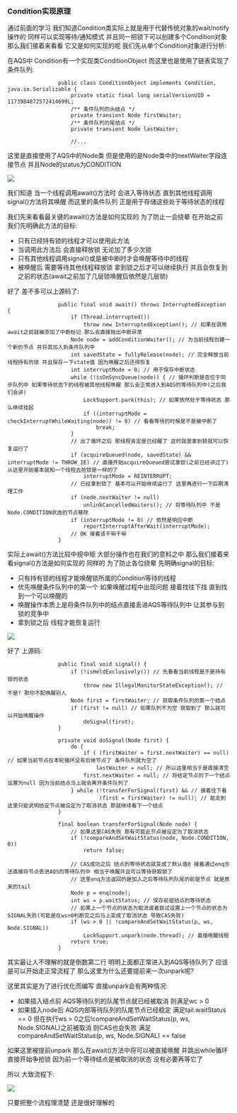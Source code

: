 ### Condition实现原理
通过前面的学习 我们知道Condition类实际上就是用于代替传统对象的wait/notify操作的 同样可以实现等待/通知模式
并且同一把锁下可以创建多个Condition对象 那么我们接着来看看 它又是如何实现的呢 我们先从单个Condition对象进行分析:

在AQS中 Condition有一个实现类ConditionObject 而这里也是使用了链表实现了条件队列:

                    public class ConditionObject implements Condition, java.io.Serializable {
                        private static final long serialVersionUID = 1173984872572414699L;
                        /** 条件队列的头结点 */
                        private transient Node firstWaiter;
                        /** 条件队列的尾结点 */
                        private transient Node lastWaiter;
                    
                        //...

这里是直接使用了AQS中的Node类 但是使用的是Node类中的nextWaiter字段连接节点 并且Node的status为CONDITION

<img src="https://fast.itbaima.net/2023/03/06/h7z96EeqVvpHOLQ.png">

我们知道 当一个线程调用await()方法时 会进入等待状态 直到其他线程调用signal()方法将其唤醒 而这里的条件队列 正是用于存储这些处于等待状态的线程

我们先来看看最关键的await()方法是如何实现的 为了防止一会绕晕 在开始之前 我们先明确此方法的目标:
- 只有已经持有锁的线程才可以使用此方法
- 当调用此方法后 会直接释放锁 无论加了多少次锁
- 只有其他线程调用signal()或是被中断时才会唤醒等待中的线程
- 被唤醒后 需要等待其他线程释放锁 拿到锁之后才可以继续执行 并且会恢复到之前的状态(await之前加了几层锁唤醒后依然是几层锁)

好了 差不多可以上源码了:

                    public final void await() throws InterruptedException {
                        if (Thread.interrupted())
                            throw new InterruptedException(); // 如果在调用await之前就被添加了中断标记 那么会直接抛出中断异常
                        Node node = addConditionWaiter(); // 为当前线程创建一个新的节点 并将其加入到条件队列中
                        int savedState = fullyRelease(node); // 完全释放当前线程持有的锁 并且保存一下state值 因为唤醒之后还得恢复
                        int interruptMode = 0; // 用于保存中断状态
                        while (!isOnSyncQueue(node)) { // 循环判断是否位于同步队列中 如果等待状态下的线程被其他线程唤醒 那么会正常进入到AQS的等待队列中(之后我们会讲)
                            LockSupport.park(this); // 如果依然处于等待状态 那么继续挂起
                            if ((interruptMode = checkInterruptWhileWaiting(node)) != 0) // 看看等待的时候是不是被中断了
                                break;
                        }
                        // 出了循环之后 那线程肯定是已经醒了 这时就差拿到锁就可以恢复运行了
                        if (acquireQueued(node, savedState) && interruptMode != THROW_IE) // 直接开始acquireQueued尝试拿锁(之前已经讲过了)从这里开始基本就和一个线程去抢锁是一样的了
                            interruptMode = REINTERRUPT;
                        // 已经拿到锁了 基本可以开始继续运行了 这里再进行一下后期清理工作
                        if (node.nextWaiter != null) 
                            unlinkCancelledWaiters(); // 将等待队列中 不是Node.CONDITION状态的节点移除
                        if (interruptMode != 0) // 依然是响应中断
                            reportInterruptAfterWait(interruptMode);
                        // OK 接着该干嘛干嘛
                    }

实际上await()方法比较中规中矩 大部分操作也在我们的意料之中 那么我们接着来看signal()方法是如何实现的 同样的 为了防止各位绕晕 先明确signal的目标:
- 只有持有锁的线程才能唤醒锁所属的Condition等待的线程
- 优先唤醒条件队列中的第一个 如果唤醒过程中出现问题 接着找往下找 直到找到一个可以唤醒的
- 唤醒操作本质上是将条件队列中的结点直接丢进AQS等待队列中 让其参与到锁的竞争中
- 拿到锁之后 线程才能恢复运行

<img src="https://fast.itbaima.net/2023/03/06/UjG1Dd5xNJhIyWm.png">

好了 上源码:

                    public final void signal() {
                        if (!isHeldExclusively()) // 先看看当前线程是不是持有锁的状态
                            throw new IllegalMonitorStateException(); // 不是? 那你不配唤醒别人
                        Node first = firstWaiter; // 获取条件队列的第一个结点
                        if (first != null) // 如果队列不为空 获取到了 那么就可以开始唤醒操作
                            doSignal(first);
                    }

                    private void doSignal(Node first) {
                        do {
                            if ( (firstWaiter = first.nextWaiter) == null) // 如果当前节点在本轮循环没有后继节点了 条件队列就为空了
                                lastWaiter = null; // 所以这里相当于是直接清空
                            first.nextWaiter = null; // 将给定节点的下一个结点设置为null 因为当前结点马上就会离开条件队列了
                        } while (!transferForSignal(first) && // 接着往下看
                                 (first = firstWaiter) != null); // 能走到这里只能说明给定节点被设定为了取消状态 那就继续看下一个结点
                    }

                    final boolean transferForSignal(Node node) {
                        // 如果这里CAS失败 那有可能此节点被设定为了取消状态
                        if (!compareAndSetWaitStatus(node, Node.CONDITION, 0))
                            return false;
                    
                        // CAS成功之后 结点的等待状态就变成了默认值0 接着通过enq方法直接将节点丢进AQS的等待队列中 相当于唤醒并且可以等待获取锁了
                        // 这里enq方法返回的是加入之后等待队列队尾的前驱节点 就是原来的tail
                        Node p = enq(node);
                        int ws = p.waitStatus; // 保存前驱结点的等待状态
                        // 如果上一个节点的状态为取消或者尝试设置上一个节点的状态为SIGNAL失败(可能是在ws>0判断完之后马上变成了取消状态 导致CAS失败)
                        if (ws > 0 || !compareAndSetWaitStatus(p, ws, Node.SIGNAL))
                            LockSupport.unpark(node.thread); // 直接唤醒线程
                        return true;
                    }

其实最让人不理解的就是倒数第二行 明明上面都正常进入到AQS等待队列了 应该是可以开始走正常流程了 那么这里为什么还要提前来一次unpark呢?

这里其实是为了进行优化而编写 直接unpark会有两种情况:
- 如果插入结点前 AQS等待队列的队尾节点就已经被取消 则满足wc > 0
- 如果插入node后 AQS内部等待队列的队尾节点已经稳定 满足tail.waitStatus == 0 但在执行ws > 0之后!compareAndSetWaitStatus(p, ws, Node.SIGNAL)之前被取消 则CAS也会失败 满足compareAndSetWaitStatus(p, ws, Node.SIGNAL) == false

如果这里被提前unpark 那么在await()方法中将可以被直接唤醒 并跳出while循环 直接开始争抢锁 因为前一个等待结点是被取消的状态 没有必要再等它了

所以 大致流程下:

<img src="https://fast.itbaima.net/2023/03/06/w9hvtNyAM74pO8m.png">

只要把整个流程理清楚 还是很好理解的